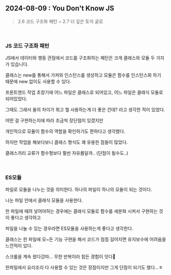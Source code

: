 ## 2024-08-09 : You Don't Know JS

> 2.6 코드 구조화 패턴 ~ 2.7 더 깊은 토끼 굴로
> 

<br />

### JS 코드 구조화 패턴

JS에서 데이터와 행동 관점에서 코드를 구조화하는 패턴은 크게 클래스와 모듈 두 가지가 있습니다.

클래스는 new를 통해서 가져와 인스턴스를 생성하고 모듈은 함수를 인스턴스화 하기 때문에 new 없이도 사용할 수 있다.

프론트엔드 작업 초창기에 어느 파일은 클래스로 되어있고, 어느 파일은 클래식 모듈로 되어있었다.

그때도 그래서 둘의 차이가 뭐고 뭘 사용하는게 더 좋은 건데? 라고 생각한 적이 있었다.

어떤 걸 구현하는지에 따라 조금씩 장단점이 있겠지만

개인적으로 모듈이 함수의 역할을 확인하기도 편하다고 생각했다.

하지만 작업을 해보다보니 클래스 형식도 꽤 유용한 점들이 많았다.

클래스끼리 교류가 함수형보다 훨씬 자유롭달까.. (단점이 될수도..)

<br />

### ES모듈

파일로 모듈을 나누는 것을 의미한다. 하나의 파일이 하나의 모듈이 되는 것이다.

나눈 파일 안에서 클래식 모듈을 사용한다.

한 파일에 때려 넣어야하는 경우에는 클래식 모듈로 함수를 세분화 시켜서 구현하는 것이 좋다고 생각하고

파일을 나눌 수 있는 경우라면 ES모듈을 사용하는게 좋다고 생각한다.

클래스는 한 파일에 모~든 기능 구현을 해서 코드가 점점 길어지면 유지보수에 어려움을 느낀적이 있다.

스크롤을 계속 왔다갔따… 무한 반복이라 힘든 경험이 잇다🙂

한파일에서 요리조리 다 사용할 수 있는 것은 장점이지만 그게 단점이 되기도 했다…ㅎ